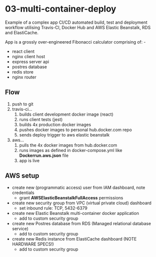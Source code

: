 # 03-multi-container-deploy

Example of a complex app CI/CD automated build, test and deployment workflow utilising Travis-CI, Docker Hub and AWS Elastic Beanstalk, RDS and ElastiCache.

App is a grossly over-engineered Fibonacci calculator comprising of: -

- react client
- nginx client host
- express server api
- postres database
- redis store
- nginx router

## Flow

1. push to git
1. travis-ci...
   1. builds client development docker image (react)
   1. runs client tests (jest)
   1. builds 4x production docker images
   1. pushes docker images to personal hub.docker.com repo
   1. sends deploy trigger to aws elastic beanstalk
1. aws...
   1. pulls the 4x docker images from hub.docker.com
   1. runs images as defined in docker-compose.yml like **Dockerrun.aws.json** file
   1. app is live

## AWS setup

- create new (programmatic access) user from IAM dashboard, note credentials
  - grant **AWSElasticBeanstalkFullAccess** permissions
- create new security group from VPC (virtual private cloud) dashboard
  - set inbound rule: TCP, 5432-6379
- create new Elastic Beanstalk multi-container docker application
  - add to custom security group
- create new Postres database from RDS (Managed relational database service)
  - add to custom security group
- create new Redis instance from ElastiCache dashboard (NOTE HARDWARE SPECS!)
  - add to custom security group
